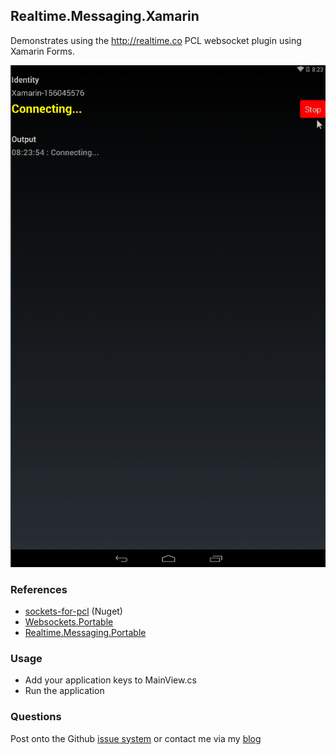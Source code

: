 ## Realtime.Messaging.Xamarin

Demonstrates using the http://realtime.co PCL websocket plugin using Xamarin Forms.

![Xamarin.Droid Client](xamarin.gif)

### References

- [sockets-for-pcl](https://github.com/rdavisau/sockets-for-pcl) (Nuget) 
- [Websockets.Portable](https://github.com/NVentimiglia/WebSocket.Portable) 
- [Realtime.Messaging.Portable](https://bitbucket.org/nventimiglia/realtime.messaging.portable) 


### Usage

- Add your application keys to MainView.cs
- Run the application

### Questions

Post onto the Github [issue system](https://github.com/NVentimiglia/WebSocket.Portable) or contact me via my [blog](http://nicholasventimiglia.com)